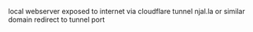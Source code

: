
local webserver exposed to internet via cloudflare tunnel
njal.la or similar domain redirect to tunnel port

